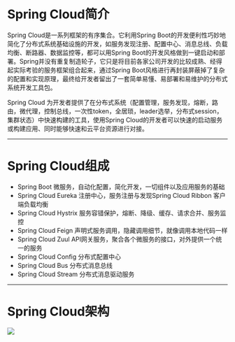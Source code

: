 <h1>Spring Cloud简介</h1>
<p>Spring Cloud是一系列框架的有序集合。它利用Spring Boot的开发便利性巧妙地简化了分布式系统基础设施的开发，如服务发现注册、配置中心、消息总线、负载均衡、断路器、数据监控等，都可以用Spring Boot的开发风格做到一键启动和部署。Spring并没有重复制造轮子，它只是将目前各家公司开发的比较成熟、经得起实际考验的服务框架组合起来，通过Spring Boot风格进行再封装屏蔽掉了复杂的配置和实现原理，最终给开发者留出了一套简单易懂、易部署和易维护的分布式系统开发工具包。
</p>
<p>
Spring Cloud 为开发者提供了在分布式系统（配置管理，服务发现，熔断，路由，微代理，控制总线，一次性token，全居琐，leader选举，分布式session，集群状态）中快速构建的工具，使用Spring Cloud的开发者可以快速的启动服务或构建应用、同时能够快速和云平台资源进行对接。
</p>

<hr>
<h1>Spring Cloud组成</h1>
<ul>

<li>Spring Boot                微服务，自动化配置，简化开发，一切组件以及应用服务的基础</li>
<li>Spring Cloud Eureka 注册中心，服务注册与发现Spring Cloud Ribbon 客户端负载均衡</li>
<li>Spring Cloud Hystrix 服务容错保护，熔断、降级、缓存、请求合并、服务监控</li>
<li>Spring Cloud Feign   声明式服务调用，隐藏调用细节，就像调用本地代码一样</li>
<li>Spring Cloud Zuul     API网关服务，聚合各个微服务的接口，对外提供一个统一的服务</li>
<li>Spring Cloud Config 分布式配置中心</li>
<li>Spring Cloud Bus     分布式消息总线</li>
<li>Spring Cloud Stream 分布式消息驱动服务</li>
</ul>

<hr>
<h1>Spring Cloud架构</h1>
<img src = "https://github.com/nannan0713/SpringCloud/blob/master/%E5%9B%BE%E7%89%87%201.png"></img>
